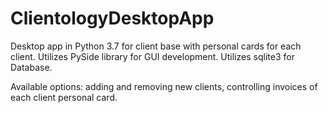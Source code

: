 # ClientologyDesktopApp
Desktop app in Python 3.7 for client base with personal cards for each client.
Utilizes PySide library for GUI development.
Utilizes sqlite3 for Database.

Available options: adding and removing new clients, controlling invoices of each client personal card.
